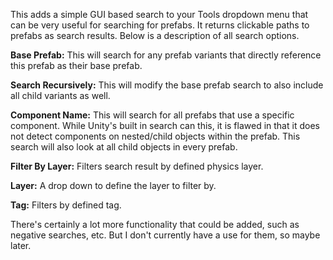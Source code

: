 This adds a simple GUI based search to your Tools dropdown menu that can be very useful for searching for prefabs. It returns clickable paths to prefabs as search results. Below is a description of all search options.

**Base Prefab:** This will search for any prefab variants that directly reference this prefab as their base prefab.

**Search Recursively:** This will modify the base prefab search to also include all child variants as well.

**Component Name:** This will search for all prefabs that use a specific component. While Unity's built in search can this, it is flawed in that it does not detect components on nested/child objects within the prefab. This search will also look at all child objects in every prefab.

**Filter By Layer:** Filters search result by defined physics layer.

**Layer:** A drop down to define the layer to filter by.

**Tag:** Filters by defined tag.

There's certainly a lot more functionality that could be added, such as negative searches, etc. But I don't currently have a use for them, so maybe later.
